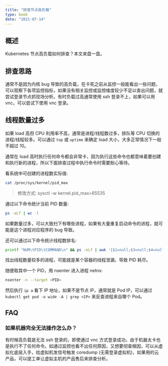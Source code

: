```yaml
---
title: "排查节点高负载"
type: book
date: "2021-07-14"
---
```


## 概述

Kubernetes 节点高负载如何排查？本文来盘一盘。

## 排查思路

通常不是因为内核 bug 导致的高负载，在卡死之前从监控一般能看出一些问题，可以观察下各项监控指标，如果没有相关监控或监控维度较少不足以查出问题，就尝试登录节点抓现场分析。有时负载过高通常使用 ssh 登录不上，如果可以用 vnc，可以尝试下使用 vnc 登录。

## 线程数量过多

如果 load 高但 CPU 利用率不高，通常是进程/线程数过多，排队等 CPU 切换的进程/线程较多。可以通过 `top` 或 `uptime` 来确定 load 大小，大多正常情况下一般不超过 10。

通常在 load 高时执行任何命令都会非常卡，因为执行这些命令也都意味着要创建和执行新的进程，所以下面排查过程中执行命令时需要耐心等待。

看系统中可创建的进程数实际值:

```bash
cat /proc/sys/kernel/pid_max
```

> 修改方式: sysctl -w  kernel.pid_max=65535

通过以下命令统计当前 PID 数量:

```bash
ps -eLf | wc -l
```

如果数量过多，可以大致扫下有哪些进程，如果有大量重复启动命令的进程，就可能是这个进程对应程序的 bug 导致。

还可以通过以下命令统计线程数排名:

```bash
printf "NUM\tPID\tCOMMAND\n" && ps -eLf | awk '{$1=null;$3=null;$4=null;$5=null;$6=null;$7=null;$8=null;$9=null;print}' | sort |uniq -c |sort -rn | head -10
```

找出线程数量较多的进程，可能就是某个容器的线程泄漏，导致 PID 耗尽。

随便取其中一个 PID，用 nsenter 进入进程 netns:

```bash
nsenter -n --target <PID>
```

然后执行 `ip a` 看下 IP 地址，如果不是节点 IP，通常就是 Pod IP，可以通过 `kubectl get pod -o wide -A | grep <IP>` 来反查进程来自哪个 Pod。

## FAQ

### 如果机器完全无法操作怎么办？

有时候高负载是无法 ssh 登录的，即使通过 vnc 方式登录成功，由于机器太卡也是执行不了任何命令。如通过监控也看不出任何原因，又想要彻查根因，可以从虚拟化底层入手，给虚拟机发信号触发 coredump (无需登录虚拟机)，如果用的云产品，可以提工单让虚拟主机的产品售后来排查分析。